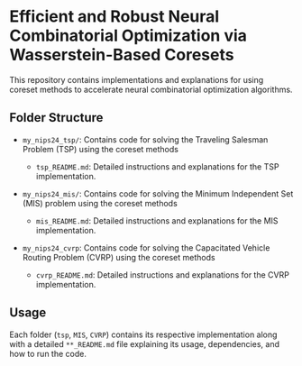 # Efficient and Robust Neural Combinatorial Optimization via Wasserstein-Based Coresets

This repository contains implementations and explanations for using coreset methods to accelerate neural combinatorial optimization algorithms.

## Folder Structure

- `my_nips24_tsp/`: Contains code for solving the Traveling Salesman Problem (TSP) using the coreset methods
  - `tsp_README.md`: Detailed instructions and explanations for the TSP implementation.
  
- `my_nips24_mis/`: Contains code for solving the Minimum Independent Set (MIS) problem using the coreset methods
  - `mis_README.md`: Detailed instructions and explanations for the MIS implementation.

- `my_nips24_cvrp`: Contains code for solving the Capacitated Vehicle Routing Problem (CVRP) using the coreset methods
  - `cvrp_README.md`: Detailed instructions and explanations for the CVRP implementation.

## Usage

Each folder (`tsp`, `MIS`, `CVRP`) contains its respective implementation along with a detailed `**_README.md`  file explaining its usage, dependencies, and how to run the code.



